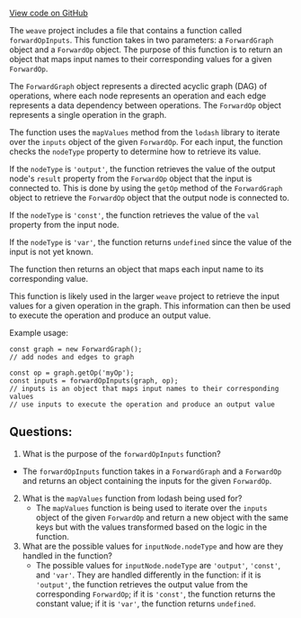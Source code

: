 [View code on GitHub](https://github.com/wandb/weave/weave-js/src/core/engine/forwardGraph/util.ts)

The `weave` project includes a file that contains a function called `forwardOpInputs`. This function takes in two parameters: a `ForwardGraph` object and a `ForwardOp` object. The purpose of this function is to return an object that maps input names to their corresponding values for a given `ForwardOp`. 

The `ForwardGraph` object represents a directed acyclic graph (DAG) of operations, where each node represents an operation and each edge represents a data dependency between operations. The `ForwardOp` object represents a single operation in the graph. 

The function uses the `mapValues` method from the `lodash` library to iterate over the `inputs` object of the given `ForwardOp`. For each input, the function checks the `nodeType` property to determine how to retrieve its value. 

If the `nodeType` is `'output'`, the function retrieves the value of the output node's `result` property from the `ForwardOp` object that the input is connected to. This is done by using the `getOp` method of the `ForwardGraph` object to retrieve the `ForwardOp` object that the output node is connected to. 

If the `nodeType` is `'const'`, the function retrieves the value of the `val` property from the input node. 

If the `nodeType` is `'var'`, the function returns `undefined` since the value of the input is not yet known. 

The function then returns an object that maps each input name to its corresponding value. 

This function is likely used in the larger `weave` project to retrieve the input values for a given operation in the graph. This information can then be used to execute the operation and produce an output value. 

Example usage:

```
const graph = new ForwardGraph();
// add nodes and edges to graph

const op = graph.getOp('myOp');
const inputs = forwardOpInputs(graph, op);
// inputs is an object that maps input names to their corresponding values
// use inputs to execute the operation and produce an output value
```
## Questions: 
 1. What is the purpose of the `forwardOpInputs` function?
   - The `forwardOpInputs` function takes in a `ForwardGraph` and a `ForwardOp` and returns an object containing the inputs for the given `ForwardOp`.
2. What is the `mapValues` function from lodash being used for?
   - The `mapValues` function is being used to iterate over the `inputs` object of the given `ForwardOp` and return a new object with the same keys but with the values transformed based on the logic in the function.
3. What are the possible values for `inputNode.nodeType` and how are they handled in the function?
   - The possible values for `inputNode.nodeType` are `'output'`, `'const'`, and `'var'`. They are handled differently in the function: if it is `'output'`, the function retrieves the output value from the corresponding `ForwardOp`; if it is `'const'`, the function returns the constant value; if it is `'var'`, the function returns `undefined`.